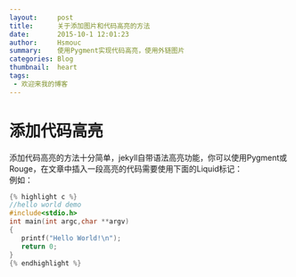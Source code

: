 ```yaml
---
layout:     post
title:      关于添加图片和代码高亮的方法
date:       2015-10-1 12:01:23
author:     Hsmouc
summary:    使用Pygment实现代码高亮，使用外链图片
categories: Blog
thumbnail:  heart
tags:
 - 欢迎来我的博客
---
```


<h1>添加代码高亮</h1>

<p>添加代码高亮的方法十分简单，jekyll自带语法高亮功能，你可以使用Pygment或Rouge，在文章中插入一段高亮的代码需要使用下面的Liquid标记：<br/>
例如：<br/></p>

```c
{% highlight c %}
//hello world demo
#include<stdio.h>
int main(int argc,char **argv)
{
   printf("Hello World!\n");
   return 0;
}
{% endhighlight %}
```
